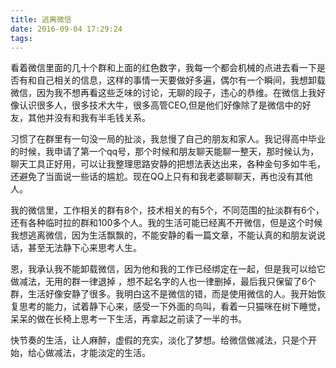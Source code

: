 ```yaml
---
title: 逃离微信
date: 2016-09-04 17:29:24
tags:
---
```



 看着微信里面的几十个群和上面的红色数字，我每一个都会机械的点进去看一下是否有和自己相关的信息，这样的事情一天要做好多遍，偶尔有一个瞬间，我想卸载微信，因为我不想再看这些乏味的讨论，无聊的段子，违心的恭维。在微信上我好像认识很多人，很多技术大牛，很多高管CEO,但是他们好像除了是微信中的好友，其他并没有和我有半毛钱关系。
 
 习惯了在群里有一句没一局的扯淡，我怠慢了自己的朋友和家人。我记得高中毕业的时候，我申请了第一个qq号，那个时候和朋友聊天能聊一整天，那时候认为，聊天工具正好用，可以让我整理思路安静的把想法表达出来，各种金句多如牛毛，还避免了当面说一些话的尴尬。现在QQ上只有和我老婆聊聊天，再也没有其他人。
 
 我的微信里，工作相关的群有8个，技术相关的有5个，不同范围的扯淡群有6个，还有各种临时拉的群和100多个人。我的生活可能已经离不开微信，但是这个时候我想逃离微信，因为生活飘飘的，不能安静的看一篇文章，不能认真的和朋友说说话，甚至无法静下心来思考人生。
 
 恩，我承认我不能卸载微信，因为他和我的工作已经绑定在一起，但是我可以给它做减法，无用的群一律退掉
，想不起名字的人也一律删掉，最后我只保留了6个群，生活好像安静了很多。我明白这不是微信的错，而是使用微信的人。我开始恢复思考的能力，试着静下心来，感受一下外面的鸟叫，看着一只猫咪在树下睡觉，呆呆的做在长椅上思考一下生活，再拿起之前读了一半的书。

快节奏的生活，让人麻醉，虚假的充实，淡化了梦想。给微信做减法，只是个开始，给心做减法，才能淡定的生活。	
